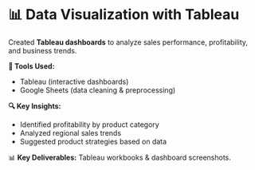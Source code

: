 # 📊 Data Visualization with Tableau  

Created **Tableau dashboards** to analyze sales performance, profitability, and business trends.

**🔧 Tools Used:**  
- Tableau (interactive dashboards)  
- Google Sheets (data cleaning & preprocessing)  

**🔍 Key Insights:**
- Identified profitability by product category
- Analyzed regional sales trends
- Suggested product strategies based on data

📊 **Key Deliverables:** Tableau workbooks & dashboard screenshots.
